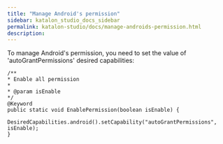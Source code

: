 ```yaml
---
title: "Manage Android's permission" 
sidebar: katalon_studio_docs_sidebar
permalink: katalon-studio/docs/manage-androids-permission.html 
description: 
---
```

To manage Android's permission, you need to set the value of 'autoGrantPermissions' desired capabilities:

```
/**
* Enable all permission
* 
* @param isEnable
*/
@Keyword
public static void EnablePermission(boolean isEnable) {
    DesiredCapabilities.android().setCapability("autoGrantPermissions", isEnable);
}
```